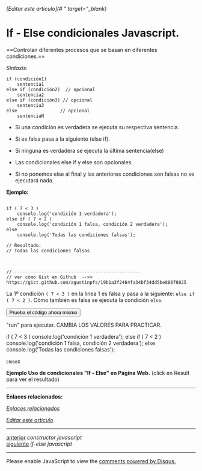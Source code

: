 <em>[Editar este artículo](# " target="_blank)</em>

# If - Else condicionales Javascript.

==Controlan diferentes procesos que se basan en diferentes condiciones.==

*Sintaxis:*

	if (condición1)
   		sentencia1
	else if (condición2)  // opcional
   		sentencia2
	else if (condición3) // opcional
   		sentencia3
	else 				// opcional
   		sentenciaN



* Si una condición es verdadera se ejecuta su respectiva sentencia.

* Si es falsa pasa a la siguiente (else if).

* Si ninguna es verdadera se ejecuta la última sentencia(else)

* Las condicionales else if y else son opcionales.

* Si no ponemos else al final y las anteriores condiciones son falsas no se ejecutará nada.

**Ejemplo:**

<!-- start code snippet: -->

<pre data-start="0"><code class="line-numbers language-javascript">
if ( 7 < 3 )
	console.log('condición 1 verdadera');
else if ( 7 < 2 )
	console.log('condición 1 falsa, condición 2 verdadera');
else
	console.log('Todas las condiciones falsas');

// Resultado:
// Todas las condiciones falsas



//------------------------------------------------
// ver cómo Gist en Github  -->> https://gist.github.com/agustinpfs/19b1a3f2464fa34bf34dd5be886f0825
</code></pre>

<!-- end code snippet: -->


La 1º condición `( 7 < 3 )` en la linea 1 es falsa y pasa a la siguiente: `else if ( 7 < 2 )`. Cómo también es falsa se ejecuta la condición `else`.

<button class="post-content_button-console">Prueba el código ahora mismo</button>

<div class="post-content_console">

<p>"run" para ejecutar. <span class="post-content_console-mark">CAMBIA LOS VALORES PARA PRACTICAR.</span></p>
    
<div id="my-elem" >
  <script src="https://embed.tonicdev.com" data-element-id="my-elem" ></script>       
  if ( 7 < 3 )
  	console.log('condición 1 verdadera');
  else if ( 7 < 2 )
  	console.log('condición 1 falsa, condición 2 verdadera');
  else
  	console.log('Todas las condiciones falsas');
</div>

<span class="post-content_buttonx-console"><small>close</small>x</span>
</div>

**Ejemplo Uso de condicionales "If - Else" en Página Web.**
(click en Result para ver el resultado)

<script async src="https://jsfiddle.net/Pandawebs/0myb8qo8/embed/html,result/"></script>

<hr>

**Enlaces relacionados:**

[*Enlaces relacionados*](#)

<em>[Editar este artículo](#)</em>

<hr>
<div class="post-content_next">
  <div class="post-content_next-left">
    <a href="http://localhost:2368/constructor-javascript">anterior</a>
    <i>constructor javascript</i>
  </div>
  <div class="post-content_next-right">
    <a href="http://localhost:2368/if-else-javascript">siguiente</a>
    <i>if-else javascript</i>
  </div>
</div>
<hr>

<div id="disqus_thread"></div>

<script>
/**
 *  RECOMMENDED CONFIGURATION VARIABLES: EDIT AND UNCOMMENT THE SECTION BELOW TO INSERT DYNAMIC VALUES FROM YOUR PLATFORM OR CMS.
 *  LEARN WHY DEFINING THESE VARIABLES IS IMPORTANT: https://disqus.com/admin/universalcode/#configuration-variables */
/*
var disqus_config = function () {
    this.page.url = PAGE_URL;  // Replace PAGE_URL with your page's canonical URL variable
    this.page.identifier = PAGE_IDENTIFIER; // Replace PAGE_IDENTIFIER with your page's unique identifier variable
};
*/
(function() { // DON'T EDIT BELOW THIS LINE
    var d = document, s = d.createElement('script');
    s.src = '//pandawebs.disqus.com/embed.js';
    s.setAttribute('data-timestamp', +new Date());
    (d.head || d.body).appendChild(s);
})();</script>
<noscript>Please enable JavaScript to view the <a href="https://disqus.com/?ref_noscript">comments powered by Disqus.</a></noscript>